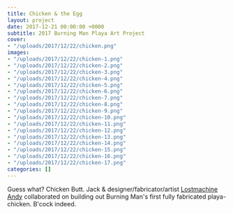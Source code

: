 ```yaml
---
title: Chicken & the Egg
layout: project
date: 2017-12-21 00:00:00 +0000
subtitle: 2017 Burning Man Playa Art Project
cover:
- "/uploads/2017/12/22/chicken.png"
images:
- "/uploads/2017/12/22/chicken-1.png"
- "/uploads/2017/12/22/chicken-2.png"
- "/uploads/2017/12/22/chicken-3.png"
- "/uploads/2017/12/22/chicken-4.png"
- "/uploads/2017/12/22/chicken-5.png"
- "/uploads/2017/12/22/chicken-6.png"
- "/uploads/2017/12/22/chicken-7.png"
- "/uploads/2017/12/22/chicken-8.png"
- "/uploads/2017/12/22/chicken-9.png"
- "/uploads/2017/12/22/chicken-10.png"
- "/uploads/2017/12/22/chicken-11.png"
- "/uploads/2017/12/22/chicken-12.png"
- "/uploads/2017/12/22/chicken-13.png"
- "/uploads/2017/12/22/chicken-14.png"
- "/uploads/2017/12/22/chicken-15.png"
- "/uploads/2017/12/22/chicken-16.png"
- "/uploads/2017/12/22/chicken-17.png"
categories: []
---
```

Guess what? Chicken Butt. Jack & designer/fabricator/artist [Lostmachine Andy](https://www.instagram.com/lostmachineandy/) collaborated on building out Burning Man's first fully fabricated playa-chicken. B'cock indeed.